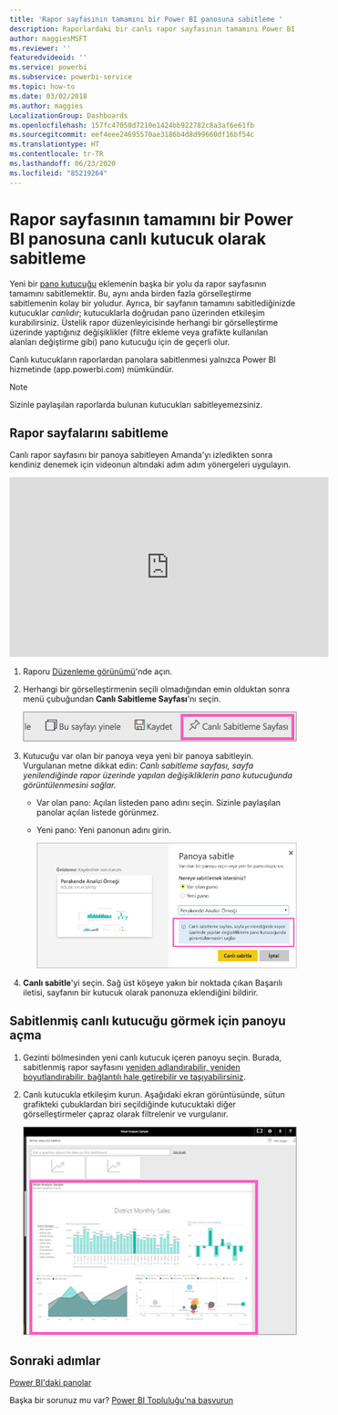 ```yaml
---
title: 'Rapor sayfasının tamamını bir Power BI panosuna sabitleme '
description: Raporlardaki bir canlı rapor sayfasının tamamını Power BI panosuna sabitleme hakkında belge.
author: maggiesMSFT
ms.reviewer: ''
featuredvideoid: ''
ms.service: powerbi
ms.subservice: powerbi-service
ms.topic: how-to
ms.date: 03/02/2018
ms.author: maggies
LocalizationGroup: Dashboards
ms.openlocfilehash: 157fc47050d7210e1424bb922782c8a3af6e61fb
ms.sourcegitcommit: eef4eee24695570ae3186b4d8d99660df16bf54c
ms.translationtype: HT
ms.contentlocale: tr-TR
ms.lasthandoff: 06/23/2020
ms.locfileid: "85219264"
---
```

# <a name="pin-an-entire-report-page-as-a-live-tile-to-a-power-bi-dashboard"></a>Rapor sayfasının tamamını bir Power BI panosuna canlı kutucuk olarak sabitleme
Yeni bir [pano kutucuğu](../consumer/end-user-tiles.md) eklemenin başka bir yolu da rapor sayfasının tamamını sabitlemektir. Bu, aynı anda birden fazla görselleştirme sabitlemenin kolay bir yoludur.  Ayrıca, bir sayfanın tamamını sabitlediğinizde kutucuklar *canlıdır*; kutucuklarla doğrudan pano üzerinden etkileşim kurabilirsiniz. Üstelik rapor düzenleyicisinde herhangi bir görselleştirme üzerinde yaptığınız değişiklikler (filtre ekleme veya grafikte kullanılan alanları değiştirme gibi) pano kutucuğu için de geçerli olur.  

Canlı kutucukların raporlardan panolara sabitlenmesi yalnızca Power BI hizmetinde (app.powerbi.com) mümkündür.

> [!NOTE]
> Sizinle paylaşılan raporlarda bulunan kutucukları sabitleyemezsiniz.
> 
> 

## <a name="pin-a-report-page"></a>Rapor sayfalarını sabitleme
Canlı rapor sayfasını bir panoya sabitleyen Amanda'yı izledikten sonra kendiniz denemek için videonun altındaki adım adım yönergeleri uygulayın.

<iframe width="560" height="315" src="https://www.youtube.com/embed/EzhfBpPboPA" frameborder="0" allowfullscreen></iframe>


1. Raporu [Düzenleme görünümü](service-interact-with-a-report-in-editing-view.md)'nde açın.
2. Herhangi bir görselleştirmenin seçili olmadığından emin olduktan sonra menü çubuğundan **Canlı Sabitleme Sayfası**'nı seçin.
   
   ![Canlı Sabitleme Sayfası simgesi](media/service-dashboard-pin-live-tile-from-report/pbi-pin-live-page.png) 
3. Kutucuğu var olan bir panoya veya yeni bir panoya sabitleyin. Vurgulanan metne dikkat edin: *Canlı sabitleme sayfası, sayfa yenilendiğinde rapor üzerinde yapılan değişikliklerin pano kutucuğunda görüntülenmesini sağlar.*
   
   * Var olan pano: Açılan listeden pano adını seçin. Sizinle paylaşılan panolar açılan listede görünmez.
   * Yeni pano: Yeni panonun adını girin.
     
     ![Panoya sabitle iletişim kutusu](media/service-dashboard-pin-live-tile-from-report/pbi-pin-live-page-dialog.png)
4. **Canlı sabitle**'yi seçin. Sağ üst köşeye yakın bir noktada çıkan Başarılı iletisi, sayfanın bir kutucuk olarak panonuza eklendiğini bildirir.

## <a name="open-the-dashboard-to-see-the-pinned-live-tile"></a>Sabitlenmiş canlı kutucuğu görmek için panoyu açma
1. Gezinti bölmesinden yeni canlı kutucuk içeren panoyu seçin. Burada, sabitlenmiş rapor sayfasını [yeniden adlandırabilir, yeniden boyutlandırabilir, bağlantılı hale getirebilir ve taşıyabilirsiniz](service-dashboard-edit-tile.md).  
2. Canlı kutucukla etkileşim kurun.  Aşağıdaki ekran görüntüsünde, sütun grafikteki çubuklardan biri seçildiğinde kutucuktaki diğer görselleştirmeler çapraz olarak filtrelenir ve vurgulanır.
   
    ![canlı kutucuğun bulunduğu panolar](media/service-dashboard-pin-live-tile-from-report/pbi-live-tile.png)

## <a name="next-steps"></a>Sonraki adımlar
[Power BI'daki panolar](../consumer/end-user-dashboards.md)

Başka bir sorunuz mu var? [Power BI Topluluğu'na başvurun](https://community.powerbi.com/)
